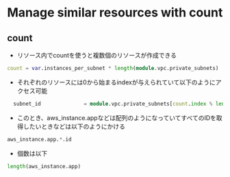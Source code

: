 # Manage similar resources with count

## count
- リソース内でcountを使うと複数個のリソースが作成できる
```terraform
count = var.instances_per_subnet * length(module.vpc.private_subnets)
```
- それぞれのリソースには0から始まるindexが与えられていて以下のようにアクセス可能
```terraform
  subnet_id              = module.vpc.private_subnets[count.index % length(module.vpc.private_subnets)]
```
- このとき、aws_instance.appなどは配列のようになっていてすべてのIDを取得したいときなどは以下のようにかける
```terraform
aws_instance.app.*.id
```
- 個数は以下
```terraform
length(aws_instance.app)
```